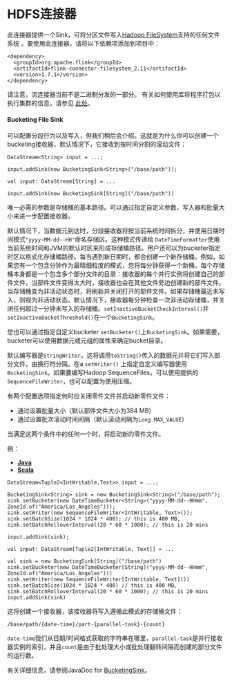 

# HDFS连接器


此连接器提供一个Sink，可将分区文件写入[Hadoop FileSystem](http://hadoop.apache.org)支持的任何文件系统 。要使用此连接器，请将以下依赖项添加到项目中：



```
<dependency>
  <groupId>org.apache.flink</groupId>
  <artifactId>flink-connector-filesystem_2.11</artifactId>
  <version>1.7.1</version>
</dependency>
```



请注意，流连接器当前不是二进制分发的一部分。 有关如何使用库将程序打包以执行集群的信息，请参见 [此处](https://flink.sojb.cn/dev/linking.html)。

#### Bucketing File Sink

可以配置分段行为以及写入，但我们稍后会介绍。这就是为什么你可以创建一个bucketing接收器，默认情况下，它接收到按时间分割的滚动文件：



```
DataStream<String> input = ...;

input.addSink(new BucketingSink<String>("/base/path"));
```





```
val input: DataStream[String] = ...

input.addSink(new BucketingSink[String]("/base/path"))
```



唯一必需的参数是存储桶的基本路径。可以通过指定自定义参数，写入器和批量大小来进一步配置接收器。

默认情况下，当数据元到达时，分段接收器将按当前系统时间拆分，并使用日期时间模式`"yyyy-MM-dd--HH"`命名存储区。这种模式传递给 `DateTimeFormatter`使用当前系统时间和JVM的默认时区来形成存储桶路径。用户还可以为bucketer指定时区以格式化存储桶路径。每当遇到新日期时，都会创建一个新存储桶。例如，如果您有一个包含分钟作为最精细粒度的模式，您将每分钟获得一个新桶。每个存储桶本身都是一个包含多个部分文件的目录：接收器的每个并行实例将创建自己的部件文件，当部件文件变得太大时，接收器也会在其他文件旁边创建新的部件文件。当存储桶变为非活动状态时，将刷新并关闭打开的部件文件。如果存储桶最近未写入，则视为非活动状态。默认情况下，接收器每分钟检查一次非活动存储桶，并关闭任何超过一分钟未写入的存储桶。`setInactiveBucketCheckInterval()`并 `setInactiveBucketThreshold()`在一个`BucketingSink`。

您也可以通过指定自定义bucketer `setBucketer()`上`BucketingSink`。如果需要，bucketer可以使用数据元或元组的属性来确定bucket目录。

默认编写器是`StringWriter`。这将调用`toString()`传入的数据元并将它们写入部分文件，由换行符分隔。在a `setWriter()` 上指定自定义编写器使用`BucketingSink`。如果要编写Hadoop SequenceFiles，可以使用提供的 `SequenceFileWriter`，也可以配置为使用压缩。

有两个配置选项指定何时应关闭零件文件并启动新零件文件：

*   通过设置批量大小（默认部件文件大小为384 MB）
*   通过设置批次滚动时间间隔（默认滚动间隔为`Long.MAX_VALUE`）

当满足这两个条件中的任何一个时，将启动新的零件文件。

例：

*   [**Java**](#tab_java_1)
*   [**Scala**](#tab_scala_1)



```
DataStream<Tuple2<IntWritable,Text>> input = ...;

BucketingSink<String> sink = new BucketingSink<String>("/base/path");
sink.setBucketer(new DateTimeBucketer<String>("yyyy-MM-dd--HHmm", ZoneId.of("America/Los_Angeles")));
sink.setWriter(new SequenceFileWriter<IntWritable, Text>());
sink.setBatchSize(1024 * 1024 * 400); // this is 400 MB,
sink.setBatchRolloverInterval(20 * 60 * 1000); // this is 20 mins

input.addSink(sink);
```





```
val input: DataStream[Tuple2[IntWritable, Text]] = ...

val sink = new BucketingSink[String]("/base/path")
sink.setBucketer(new DateTimeBucketer[String]("yyyy-MM-dd--HHmm", ZoneId.of("America/Los_Angeles")))
sink.setWriter(new SequenceFileWriter[IntWritable, Text]())
sink.setBatchSize(1024 * 1024 * 400) // this is 400 MB, sink.setBatchRolloverInterval(20 * 60 * 1000); // this is 20 mins 
input.addSink(sink)
```



这将创建一个接收器，该接收器将写入遵循此模式的存储桶文件：



```
/base/path/{date-time}/part-{parallel-task}-{count}
```



`date-time`我们从日期/时间格式获取的字符串在哪里，`parallel-task`是并行接收器实例的索引，并且`count`是由于批处理大小或批处理翻转间隔而创建的部分文件的运行数。

有关详细信息，请参阅JavaDoc for [BucketingSink](http://flink.apache.org/docs/latest/api/java/org/apache/flink/streaming/connectors/fs/bucketing/BucketingSink.html)。

